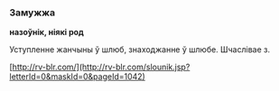 ### Замужжа
**назоўнік, ніякі род**

Уступленне жанчыны ў шлюб, знаходжанне ў шлюбе. Шчаслівае з.

<a rel="author">[http://rv-blr.com/](http://rv-blr.com/slounik.jsp?letterId=0&maskId=0&pageId=1042)</a>
